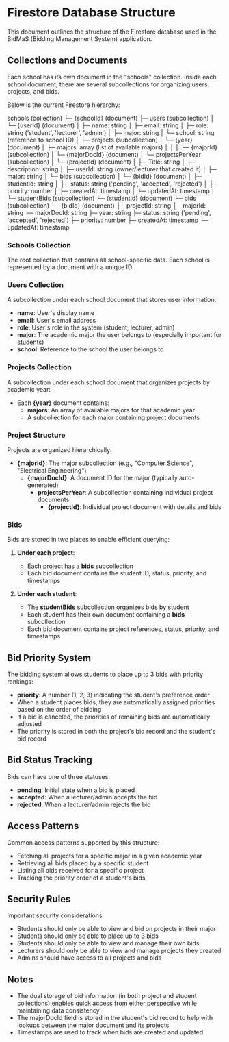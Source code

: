 # Firestore Database Structure

This document outlines the structure of the Firestore database used in the BidMaS (Bidding Management System) application.

## Collections and Documents
Each school has its own document in the "schools" collection. Inside each school document, there are several subcollections for organizing users, projects, and bids.

Below is the current Firestore hierarchy:

schools (collection)
 └─ {schoolId} (document)
     ├─ users (subcollection)
     │   └─ {userId} (document)
     │       ├─ name: string
     │       ├─ email: string
     │       ├─ role: string ('student', 'lecturer', 'admin')
     │       ├─ major: string
     │       └─ school: string (reference to school ID)
     │
     ├─ projects (subcollection)
     │   └─ {year} (document)
     │       ├─ majors: array (list of available majors)
     │       │
     │       └─ {majorId} (subcollection)
     │           └─ {majorDocId} (document)
     │               └─ projectsPerYear (subcollection)
     │                   └─ {projectId} (document)
     │                       ├─ Title: string
     │                       ├─ description: string
     │                       ├─ userId: string (owner/lecturer that created it)
     │                       ├─ major: string
     │                       └─ bids (subcollection)
     │                           └─ {bidId} (document)
     │                               ├─ studentId: string
     │                               ├─ status: string ('pending', 'accepted', 'rejected')
     │                               ├─ priority: number
     │                               ├─ createdAt: timestamp
     │                               └─ updatedAt: timestamp
     │
     └─ studentBids (subcollection)
         └─ {studentId} (document)
             └─ bids (subcollection)
                 └─ {bidId} (document)
                     ├─ projectId: string
                     ├─ majorId: string
                     ├─ majorDocId: string
                     ├─ year: string
                     ├─ status: string ('pending', 'accepted', 'rejected')
                     ├─ priority: number
                     ├─ createdAt: timestamp
                     └─ updatedAt: timestamp

### Schools Collection
The root collection that contains all school-specific data. Each school is represented by a document with a unique ID.

### Users Collection
A subcollection under each school document that stores user information:
- **name**: User's display name
- **email**: User's email address
- **role**: User's role in the system (student, lecturer, admin)
- **major**: The academic major the user belongs to (especially important for students)
- **school**: Reference to the school the user belongs to

### Projects Collection
A subcollection under each school document that organizes projects by academic year:
- Each **{year}** document contains:
  - **majors**: An array of available majors for that academic year
  - A subcollection for each major containing project documents

### Project Structure
Projects are organized hierarchically:
- **{majorId}**: The major subcollection (e.g., "Computer Science", "Electrical Engineering")
  - **{majorDocId}**: A document ID for the major (typically auto-generated)
    - **projectsPerYear**: A subcollection containing individual project documents
      - **{projectId}**: Individual project document with details and bids

### Bids
Bids are stored in two places to enable efficient querying:

1. **Under each project**:
   - Each project has a **bids** subcollection
   - Each bid document contains the student ID, status, priority, and timestamps

2. **Under each student**:
   - The **studentBids** subcollection organizes bids by student
   - Each student has their own document containing a **bids** subcollection
   - Each bid document contains project references, status, priority, and timestamps

## Bid Priority System
The bidding system allows students to place up to 3 bids with priority rankings:
- **priority**: A number (1, 2, 3) indicating the student's preference order
- When a student places bids, they are automatically assigned priorities based on the order of bidding
- If a bid is canceled, the priorities of remaining bids are automatically adjusted
- The priority is stored in both the project's bid record and the student's bid record

## Bid Status Tracking
Bids can have one of three statuses:
- **pending**: Initial state when a bid is placed
- **accepted**: When a lecturer/admin accepts the bid
- **rejected**: When a lecturer/admin rejects the bid

## Access Patterns
Common access patterns supported by this structure:
- Fetching all projects for a specific major in a given academic year
- Retrieving all bids placed by a specific student
- Listing all bids received for a specific project
- Tracking the priority order of a student's bids

## Security Rules
Important security considerations:
- Students should only be able to view and bid on projects in their major
- Students should only be able to place up to 3 bids
- Students should only be able to view and manage their own bids
- Lecturers should only be able to view and manage projects they created
- Admins should have access to all projects and bids

## Notes
- The dual storage of bid information (in both project and student collections) enables quick access from either perspective while maintaining data consistency
- The majorDocId field is stored in the student's bid record to help with lookups between the major document and its projects
- Timestamps are used to track when bids are created and updated 